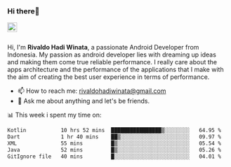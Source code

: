 ### Hi there👋
<a href="https://www.linkedin.com/in/rivaldohadiwinata/">
  <img align="left" alt="Rivaldo's LinkedIN" width="22px" src="https://upload.wikimedia.org/wikipedia/commons/8/81/LinkedIn_icon.svg" />
</a>

<br/>
<br/>

Hi, I'm **Rivaldo Hadi Winata**, a passionate Android Developer from Indonesia. 
My passion as android developer lies with dreaming up ideas and making them come true reliable performance. 
I really care about the apps architecture and the performance of the applications that I make with the aim of creating the best user experience in terms of performance.

- 📫 How to reach me: [rivaldohadiwinata@gmail.com](mailto:rivaldohadiwinata@gmail.com)
- 💬 Ask me about anything and let's be friends.

📊 This week i spent my time on:


<!--START_SECTION:waka-->

```txt
Kotlin           10 hrs 52 mins  ████████████████▒░░░░░░░░   64.95 %
Dart             1 hr 40 mins    ██▒░░░░░░░░░░░░░░░░░░░░░░   09.97 %
XML              55 mins         █▒░░░░░░░░░░░░░░░░░░░░░░░   05.54 %
Java             52 mins         █▒░░░░░░░░░░░░░░░░░░░░░░░   05.26 %
GitIgnore file   40 mins         █░░░░░░░░░░░░░░░░░░░░░░░░   04.01 %
```

<!--END_SECTION:waka-->


<!--- 🔭 I’m currently working on Management Order Depot Acun -->

<!--
**rivaldotjioe/rivaldotjioe** is a ✨ _special_ ✨ repository because its `README.md` (this file) appears on your GitHub profile.

Here are some ideas to get you started:

- 🔭 I’m currently working on ...
- 🌱 I’m currently learning ...
- 👯 I’m looking to collaborate on ...
- 🤔 I’m looking for help with ...
- 💬 Ask me about ...
- 📫 How to reach me: ...
- 😄 Pronouns: ...
- ⚡ Fun fact: ...
-->
